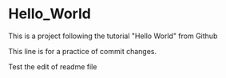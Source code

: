 # Hello_World
This is a project following the tutorial "Hello World" from Github

This line is for a practice of commit changes.

Test the edit of readme file
